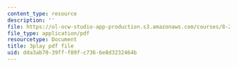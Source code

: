 ```yaml
---
content_type: resource
description: ''
file: https://ol-ocw-studio-app-production.s3.amazonaws.com/courses/8-20-introduction-to-special-relativity-january-iap-2021/dda3ab7039fff89fc7366e8d3232464b_8ytpmbkqF54.pdf
file_type: application/pdf
resourcetype: Document
title: 3play pdf file
uid: dda3ab70-39ff-f89f-c736-6e8d3232464b
---
```

